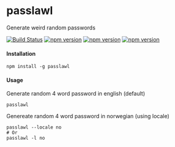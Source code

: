 # passlawl
Generate weird random passwords

[![Build Status](https://travis-ci.org/ecrmnn/passlawl.svg?branch=master)](https://travis-ci.org/ecrmnn/passlawl)
[![npm version](https://img.shields.io/npm/v/passlawl.svg)](http://badge.fury.io/js/passlawl)
[![npm version](https://img.shields.io/npm/dm/passlawl.svg)](http://badge.fury.io/js/passlawl)
[![npm version](https://img.shields.io/npm/l/passlawl.svg)](http://badge.fury.io/js/passlawl)

#### Installation
```shell
npm install -g passlawl
```

#### Usage
Generate random 4 word password in english (default)
```shell
passlawl
```

Genereate random 4 word password in norwegian (using locale)
```shell
passlawl --locale no
# Or
passlawl -l no
```